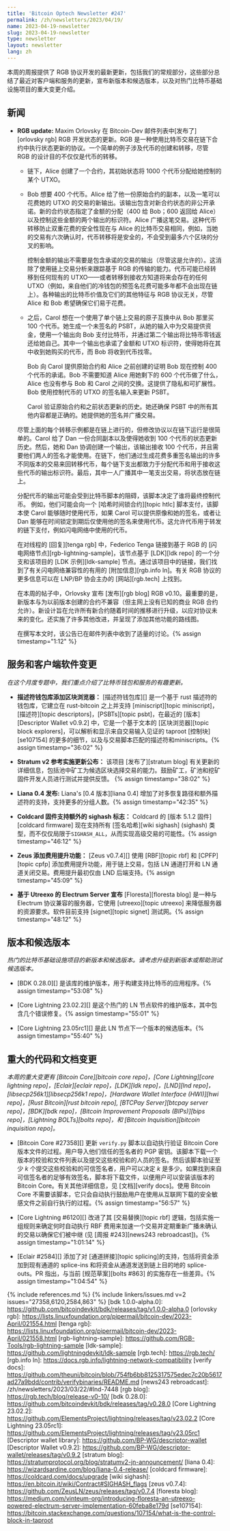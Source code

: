 ```yaml
---
title: 'Bitcoin Optech Newsletter #247'
permalink: /zh/newsletters/2023/04/19/
name: 2023-04-19-newsletter
slug: 2023-04-19-newsletter
type: newsletter
layout: newsletter
lang: zh
---
```

本周的周报提供了 RGB 协议开发的最新更新，包括我们的常规部分，这些部分总结了最近对客户端和服务的更新，宣布新版本和候选版本，以及对热门比特币基础设施项目的重大变更介绍。

## 新闻

- **RGB update:** Maxim Orlovsky 在 Bitcoin-Dev 邮件列表中[发布了][orlovsky rgb] RGB 开发状态的更新。RGB 是一种使用比特币交易在链下合约中执行状态更新的协议。一个简单的例子涉及代币的创建和转移，尽管 RGB 的设计目的不仅仅是代币的转移。

  - 链下，Alice 创建了一个合约，其初始状态将 1000 个代币分配给她控制的某个 UTXO。

  - Bob 想要 400 个代币。Alice 给了他一份原始合约的副本，以及一笔可以花费她的 UTXO 的交易的新输出。该输出包含对新合约状态的非公开承诺。新的合约状态指定了金额的分配（400 给 Bob；600 返回给 Alice）以及控制这些金额的两个输出的标识符。Alice 广播这笔交易。这种代币转移防止双重花费的安全性现在与 Alice 的比特币交易相同，例如，当她的交易有六次确认时，代币转移将是安全的，不会受到最多六个区块的分叉的影响。

      控制金额的输出不需要是包含承诺的交易的输出（尽管这是允许的）。这消除了使用链上交易分析来跟踪基于 RGB 的传输的能力。代币可能已经转移到任何现有的 UTXO——或者转移到接收方知道将来会存在的任何 UTXO（例如，来自他们的冷钱包的预签名花费可能多年都不会出现在链上）。各种输出的比特币价值及它们的其他特征与 RGB 协议无关，尽管 Alice 和 Bob 希望确保它们易于花费。

  - 之后，Carol 想在一个使用了单个链上交易的原子互换中从 Bob 那里买 100 个代币。她生成一个未签名的 PSBT，从她的输入中为交易提供资金，使用一个输出向 Bob 支付比特币，并通过第二个输出将比特币零钱返还给她自己。其中一个输出也承诺了金额和 UTXO 标识符，使得她将在其中收到她购买的代币，而 Bob 将收到代币找零。

      Bob 向 Carol 提供原始合约和 Alice 之前创建的证明 Bob 现在控制 400 个代币的承诺。Bob 不需要知道 Alice 用她剩下的 600 个代币做了什么，Alice 也没有参与 Bob 和 Carol 之间的交换。这提供了隐私和可扩展性。Bob 使用控制代币的 UTXO 的签名输入来更新 PSBT。

      Carol 验证原始合约和之前状态更新的历史。她还确保 PSBT 中的所有其他内容都是正确的。她提供她的签名并广播交易。

  尽管上面的每个转移示例都是在链上进行的，但修改协议以在链下运行是很简单的。Carol 给了 Dan 一份合同副本以及使得她收到 100 个代币的状态更新历史。然后，她和 Dan 协调创建一个输出，该输出接收 100 个代币，并且需要他们两人的签名才能使用。在链下，他们通过生成花费多重签名输出的许多不同版本的交易来回转移代币，每个链下支出都致力于分配代币和用于接收这些代币的输出标识符。最后，其中一人广播其中一笔支出交易，将状态放在链上。

  分配代币的输出可能会受到比特币脚本的阻碍，该脚本决定了谁将最终控制代币。
  例如，他们可能会向一个 [哈希时间锁合约][topic htlc] 脚本支付，该脚本使 Carol 能够随时使用代币，如果 Carol 可以提供原像和她的签名，或者让 Dan 能够在时间锁定到期后仅使用他的签名来使用代币。这允许代币用于转发的链下支付，例如闪电网络中使用的代币。

  在对线程的 [回复][tenga rgb] 中，Federico Tenga 链接到基于 RGB 的 [闪电网络节点][rgb-lightning-sample]，该节点基于 [LDK][ldk
  repo] 的一个分支和该项目的 [LDK 示例][ldk-sample] 节点。通过该项目中的链接，我们找到了有关闪电网络兼容性的有用的 [附加信息][rgb.info ln]。有关 RGB 协议的更多信息可以在 LNP/BP 协会主办的 [网站][rgb.tech] 上找到。

  在本周的帖子中，Orlovsky 宣布 [发布][rgb blog] RGB v0.10。最重要的是，新版本与为以前版本创建的合约不兼容（但主网上没有已知的商业 RGB 合约允许）。新设计旨在允许所有新合约随着时间的推移进行升级，以应对协议未来的变化。还实施了许多其他改进，并呈现了添加其他功能的路线图。

  在撰写本文时，该公告已在邮件列表中收到了适量的讨论。{% assign timestamp="1:12" %}

## 服务和客户端软件变更

*在这个月度专题中，我们重点介绍了比特币钱包和服务的有趣更新。*

- **描述符钱包库添加区块浏览器：**
  [描述符钱包库][] 是一个基于 rust 描述符的钱包库，它建立在 rust-bitcoin 之上并支持 [miniscript][topic miniscript]，[描述符][topic descriptors]，[PSBTs][topic psbt]，在最近的 [版本][Descriptor Wallet v0.9.2] 中，它是一个基于文本的 [区块浏览器][topic block explorers]，可以解析和显示来自交易输入见证的  taproot [控制块][se107154] 的更多的细节，以及与交易脚本匹配的描述符和miniscripts。{% assign timestamp="36:02" %}

- **Stratum v2 参考实施更新公布：**
  该项目 [发布了][stratum blog] 有关更新的详细信息，包括池中矿工为候选区块选择交易的能力。鼓励矿工，矿池和挖矿固件开发人员进行测试并提供反馈。 {% assign timestamp="38:02" %}

- **Liana 0.4 发布:**
  Liana's [0.4 版本][liana 0.4] 增加了对多恢复路径和额外描述符的支持，支持更多的分组人数。{% assign timestamp="42:35" %}

- **Coldcard 固件支持额外的 sighash 标志：**
  Coldcard 的 [版本 5.1.2 固件][coldcard firmware] 现在支持所有
  [签名哈希][wiki sighash] (sighash) 类型，而不仅仅局限于`SIGHASH_ALL`，从而实现高级交易的可能性。{% assign timestamp="46:12" %}

- **Zeus 添加费用提升功能：**
  [Zeus v0.7.4][] 使用 [RBF][topic rbf] 和 [CPFP][topic cpfp] 添加费用提升功能，用于链上交易，包括 LN 通道打开和 LN 通道关闭交易。费用提升最初仅由 LND 后端支持。{% assign timestamp="45:09" %}

- **基于 Utreexo 的 Electrum Server 宣布**
   [Floresta][floresta blog] 是一种与 Electrum 协议兼容的服务器，它使用 [utreexo][topic utreexo] 来降低服务器的资源要求。软件目前支持 [signet][topic signet] 测试网。{% assign timestamp="48:12" %}

## 版本和候选版本

*热门的比特币基础设施项目的新版本和候选版本。请考虑升级到新版本或帮助测试候选版本。*

- [BDK 0.28.0][] 是该库的维护版本，用于构建支持比特币的应用程序。{% assign timestamp="53:08" %}

- [Core Lightning 23.02.2][] 是这个热门的 LN 节点软件的维护版本，其中包含几个错误修复。{% assign timestamp="55:01" %}

- [Core Lightning 23.05rc1][] 是此 LN 节点下一个版本的候选版本。{% assign timestamp="55:40" %}

## 重大的代码和文档变更

*本周的重大变更有 [Bitcoin Core][bitcoin core repo]，[Core
Lightning][core lightning repo]，[Eclair][eclair repo]，[LDK][ldk repo]，[LND][lnd repo]，[libsecp256k1][libsecp256k1 repo]，[Hardware Wallet Interface (HWI)][hwi repo]，[Rust Bitcoin][rust bitcoin repo], [BTCPay Server][btcpay server repo]，[BDK][bdk repo]，[Bitcoin Improvement Proposals (BIPs)][bips repo]，[Lightning BOLTs][bolts repo]，和 [Bitcoin Inquisition][bitcoin inquisition repo]。*

- [Bitcoin Core #27358][] 更新 `verify.py` 脚本以自动执行验证 Bitcoin Core 版本文件的过程。用户导入他们信任的签名者的 PGP 密钥。该脚本下载一个版本的校验和文件列表以及提交这些校验和的人员的签名。然后该脚本验证至少 *k* 个提交这些校验和的可信签名者，用户可以决定 *k* 是多少。如果找到来自可信签名者的足够有效签名，脚本将下载文件，以便用户可以安装该版本的 Bitcoin Core。有关其他详细信息，见 [文档][verify docs]。使用 Bitcoin Core 不需要该脚本，它只会自动执行鼓励用户在使用从互联网下载的安全敏感文件之前自行执行的过程。{% assign timestamp="56:57" %}

- [Core Lightning #6120][] 改进了其 [交易替换][topic rbf] 逻辑，包括实施一组规则来确定何时自动执行 RBF 费用来加速一个交易并定期重新广播未确认的交易以确保它们被中继 (见 [周报 #243][news243 rebroadcast])。{% assign timestamp="1:01:14" %}

- [Eclair #2584][] 添加了对 [通道拼接][topic splicing]的支持，包括将资金添加到现有通道的 splice-ins 和将资金从通道发送到链上目的地的 splice-outs。PR 指出，与当前 [规范草案][bolts #863] 的实施存在一些差异。{% assign timestamp="1:04:54" %}

{% include references.md %}
{% include linkers/issues.md v=2 issues="27358,6120,2584,863" %}
[bdk 1.0.0-alpha.0]: https://github.com/bitcoindevkit/bdk/releases/tag/v1.0.0-alpha.0
[orlovsky rgb]: https://lists.linuxfoundation.org/pipermail/bitcoin-dev/2023-April/021554.html
[tenga rgb]: https://lists.linuxfoundation.org/pipermail/bitcoin-dev/2023-April/021558.html
[rgb-lightning-sample]: https://github.com/RGB-Tools/rgb-lightning-sample
[ldk-sample]: https://github.com/lightningdevkit/ldk-sample
[rgb.tech]: https://rgb.tech/
[rgb.info ln]: https://docs.rgb.info/lightning-network-compatibility
[verify docs]: https://github.com/theuni/bitcoin/blob/754fb6bb8125317575edec7c20b5617ad27a9bdd/contrib/verifybinaries/README.md
[news243 rebroadcast]: /zh/newsletters/2023/03/22/#lnd-7448
[rgb blog]: https://rgb.tech/blog/release-v0-10/
[bdk 0.28.0]: https://github.com/bitcoindevkit/bdk/releases/tag/v0.28.0
[Core Lightning 23.02.2]: https://github.com/ElementsProject/lightning/releases/tag/v23.02.2
[Core Lightning 23.05rc1]: https://github.com/ElementsProject/lightning/releases/tag/v23.05rc1
[Descriptor wallet library]: https://github.com/BP-WG/descriptor-wallet
[Descriptor Wallet v0.9.2]: https://github.com/BP-WG/descriptor-wallet/releases/tag/v0.9.2
[stratum blog]: https://stratumprotocol.org/blog/stratumv2-jn-announcement/
[liana 0.4]: https://wizardsardine.com/blog/liana-0.4-release/
[coldcard firmware]: https://coldcard.com/docs/upgrade
[wiki sighash]: https://en.bitcoin.it/wiki/Contract#SIGHASH_flags
[zeus v0.7.4]: https://github.com/ZeusLN/zeus/releases/tag/v0.7.4
[floresta blog]: https://medium.com/vinteum-org/introducing-floresta-an-utreexo-powered-electrum-server-implementation-60feba8e179d
[se107154]: https://bitcoin.stackexchange.com/questions/107154/what-is-the-control-block-in-taproot
